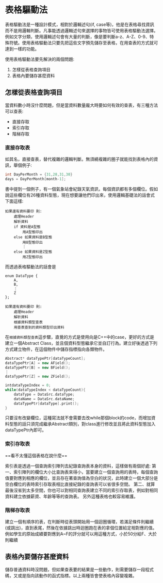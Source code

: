 # 表格驅動法

表格驅動法是一種設計模式，相對於邏輯述句(if, case等)，他是在表格尋找資訊而不是用邏輯判斷。凡事能透過邏輯述句來選擇的事物皆可使用表格驅動法選擇。
例如文字分類，使用邏輯述句會有大量的判斷，像是要判斷a-z、A-Z、0-9、特殊符號。使用表格驅動法只要先把這些文字預先儲存至表格，在用查表的方式就可達到一樣的功能。

使用表格驅動法要先解決的兩個問題:
1. 怎樣從表格查詢項目
2. 表格內要儲存甚麼資料

## 怎樣從表格查詢項目
當資料數小時沒什麼問題，但是當資料數量龐大時要如何有效的查表，有三種方法可以查表:
* 直接存取
* 索引存取
* 階梯存取

### 直接存取表
如其名，直接查表，替代複雜的邏輯判斷。無須繞複雜的圈子就能找到表格內的資訊，舉個例子:
```C++
int DayPerMonth = {31,28,31,30}
days = DayPerMonth[month-1];
```
書中提到一個例子，有一個氣象站會紀錄天氣資訊，每個資訊都有多個欄位。假如說這些欄位有26種資料型態，現在想要讓他們印出來，使用邏輯基礎法的話會式下面這樣:
```
如果還有資料要印 則:
	處理Header
	解析資料
	if 資料是A型態
		用A型態印出
	else 如果資料是B型態
		用B型態印出
		⋮
	else 如果資料是Z型態
		用Z型態印出
```

而透過表格驅動法的話會是

```
enum DataType {
	A,
	B,
	⋮
	Z
};

如果還有資料要印 則:
	處理Header
	解析資料
	根據資料類型查表
	用查表查到的資料類型印出資料
```
在`根據資料類型查表`這步驟，直覺的方式是使用向是C++中的case，更好的方式是建立一個Abstract Class，並且個資料型態繼承它並自訂行為。建立好後透過下列方式建立物件，在這個物件中儲存指標指向各類物件。
```C++
Abstract* dataTypePtr[dataTypeCount];
dataTypePtr[A] = new AField();
dataTypePtr[B] = new BField();
⋮
dataTypePtr[Z] = new ZField();

intdataTypeIndex = 0;
while(dataTypeIndex < dataTypeCount){
	dataType = DataSrc.dataType;
	dataName = DataSrc.dataName;
	dataTypePtr[dataType].print();
}
```
只要沒有改變欄位，這種寫法就不會需要去改while那個block的code，而增加資料型態的話只須完成繼承Abstract類別，對class進行修改並且將此資料型態加入dataTypePtr內即可。
### 索引存取表
==看不太懂這個表格在說什麼==

索引表是透過一個查詢索引陣列去紀錄查詢表本身的資料，這樣做有兩個好處:
第一、索引陣列的欄位大小比查詢表來得小，當要建立一個查詢用的表時，每個查詢值要對應到相應的欄位，並且存在著查詢值為空白的狀況，此時建立一個大部分是空白欄位的表時索引存取表相比直接紀錄的查詢表可以省很多空間。
第二、就算最後沒省到太多空間，你也可以對相同查詢表建立不同的索引存取表，例如對相同資料建立依據薪資、年齡等等的查詢表。
另外這種表格也較容易維護。

### 階梯存取表
建立一個有順序的表，在判斷時從表頭開始用一個迴圈循環，若滿足條件則繼續(或跳出)，直到表尾，然後在依據跳出時迴圈跑在表的拿個位置給定相對應的值。例如學生的原始成績要對應到A~F的評分就可以用這種方式，小於50分給F、大於則繼續

## 表格內要儲存甚麼資料
儲存普通資料時沒問題，但如果查表要的結果是一些動作，則需要儲存一段程式碼，又或是指向該動作的函式指標。以上兩種皆會使表格內容變複雜。

<!--stackedit_data:
eyJoaXN0b3J5IjpbMTI4NTczMDUyLDEwNjc0MzkzOTAsLTQyOD
QxOTA0NywtNjg5OTI3ODA1LDE4MzQ3MjQ3OTIsODkxNTgzNzI4
LDEzNjAxOTQ2NjIsNDU3ODg1MTM4LDE0MjI5NzAwMzAsLTgyMT
MzMDA2NSwtMTE1MzQxNjM2Nl19
-->